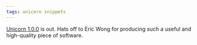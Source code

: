```yaml
---
tags: unicorn snippets
---
```


[Unicorn 1.0.0](/wiki/Unicorn_1.0.0) is out. Hats off to Eric Wong for producing such a useful and high-quality piece of software.
